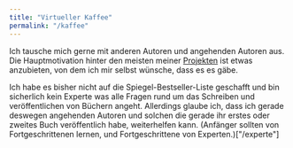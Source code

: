 ```yaml
---
title: "Virtueller Kaffee"
permalink: "/kaffee"
---
```


Ich tausche mich gerne mit anderen Autoren und angehenden Autoren aus. Die Hauptmotivation hinter den meisten meiner [Projekten](/projekte) ist etwas anzubieten, von dem ich mir selbst wünsche, dass es es gäbe.



Ich habe es bisher nicht auf die Spiegel-Bestseller-Liste geschafft und bin sicherlich kein Experte was alle Fragen rund um das Schreiben und veröffentlichen von Büchern angeht. Allerdings glaube ich, dass ich gerade deswegen angehenden Autoren und solchen die gerade ihr erstes oder zweites Buch veröffentlich habe, weiterhelfen kann. (Anfänger sollten von Fortgeschrittenen lernen, und Fortgeschrittene von Experten.)["/experte"] 









